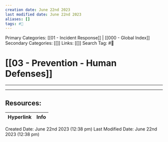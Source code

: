 ```yaml
---
creation date: June 22nd 2023
last modified date: June 22nd 2023
aliases: []
tags: #📖
---
```


Primary Categories: [[01 - Incident Response]] | [[000 - Global Index]] 
Secondary Categories: [[]] 
Links: [[]] 
Search Tag: #📖  

# [[03 - Prevention - Human Defenses]]  
---




___

## Resources:

| Hyperlink | Info |
| --------- | ---- |


Created Date: June 22nd 2023 (12:38 pm) 
Last Modified Date: June 22nd 2023 (12:38 pm)
